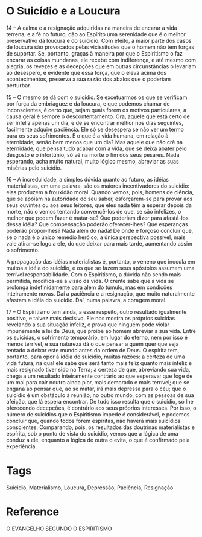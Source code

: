 # O Suicídio e a Loucura

14 – A calma e a resignação adquiridas na maneira de encarar a vida terrena, e a fé no futuro, dão ao Espírito uma serenidade que é o melhor preservativo da loucura e do suicídio. Com efeito, a maior parte dos casos de loucura são provocados pelas vicissitudes que o homem não tem forças de suportar. Se, portanto, graças à maneira por que o Espiritismo o faz encarar as coisas mundanas, ele recebe com indiferença, e até mesmo com alegria, os revezes e as decepções que em outras circunstâncias o levariam ao desespero, é evidente que essa força, que o eleva acima dos acontecimentos, preserva a sua razão dos abalos que o poderiam perturbar.

15 – O mesmo se dá com o suicídio. Se excetuarmos os que se verificam por força da embriaguez e da loucura, e que podemos chamar de inconscientes, é certo que, sejam quais forem os motivos particulares, a causa geral é sempre o descontentamento. Ora, aquele que está certo de ser infeliz apenas um dia, e de se encontrar melhor nos dias seguintes, facilmente adquire paciência. Ele só se desespera se não ver um termo para os seus sofrimentos. E o que é a vida humana, em relação à eternidade, senão bem menos que um dia? Mas aquele que não crê na eternidade, que pensa tudo acabar com a vida, que se deixa abater pelo desgosto e o infortúnio, só vê na morte o fim dos seus pesares. Nada esperando, acha muito natural, muito lógico mesmo, abreviar as suas misérias pelo suicídio.

16 – A incredulidade, a simples dúvida quanto ao futuro, as idéias materialistas, em uma palavra, são os maiores incentivadores do suicídio: elas produzem a frouxidão moral. Quando vemos, pois, homens de ciência, que se apóiam na autoridade do seu saber, esforçarem-se para provar aos seus ouvintes ou aos seus leitores, que eles nada têm a esperar depois da morte, não o vemos tentando convencê-los de que, se são infelizes, o melhor que podem fazer é matar-se? Que poderiam dizer para afastá-los dessa idéia? Que compensação poderão oferecer-lhes? Que esperanças poderão propor-lhes? Nada além do nada! De onde é forçoso concluir que, se o nada é o único remédio heróico, a única perspectiva possível, mais vale atirar-se logo a ele, do que deixar para mais tarde, aumentando assim o sofrimento.

A propagação das idéias materialistas é, portanto, o veneno que inocula em muitos a idéia do suicídio, e os que se fazem seus apóstolos assumem uma terrível responsabilidade. Com o Espiritismo, a dúvida não sendo mais permitida, modifica-se a visão da vida. O crente sabe que a vida se prolonga indefinidamente para além do túmulo, mas em condições inteiramente novas. Daí a paciência e a resignação, que muito naturalmente afastam a idéia do suicídio. Daí, numa palavra, a coragem moral.

17 – O Espiritismo tem ainda, a esse respeito, outro resultado igualmente positivo, e talvez mais decisivo. Ele nos mostra os próprios suicidas revelando a sua situação infeliz, e prova que ninguém pode violar impunemente a lei de Deus, que proíbe ao homem abreviar a sua vida. Entre os suicidas, o sofrimento temporário, em lugar do eterno, nem por isso é menos terrível, e sua natureza dá o que pensar a quem quer que seja tentado a deixar este mundo antes da ordem de Deus. O espírita tem, portanto, para opor à idéia do suicídio, muitas razões: a certeza de uma vida futura, na qual ele sabe que será tanto mais feliz quanto mais infeliz e mais resignado tiver sido na Terra; a certeza de que, abreviando sua vida, chega a um resultado inteiramente contrário ao que esperava; que foge de um mal para cair noutro ainda pior, mais demorado e mais terrível; que se engana ao pensar que, ao se matar, irá mais depressa para o céu; que o suicídio é um obstáculo à reunião, no outro mundo, com as pessoas de sua afeição, que lá espera encontrar. De tudo isso resulta que o suicídio, só lhe oferecendo decepções, é contrário aos seus próprios interesses. Por isso, o número de suicídios que o Espiritismo impede é considerável, e podemos concluir que, quando todos forem espíritas, não haverá mais suicídios conscientes. Comparando, pois, os resultados das doutrinas materialistas e espírita, sob o ponto de vista do suicídio, vemos que a lógica de uma conduz a ele, enquanto a lógica de outra o evita, o que é confirmado pela experiência.

# Tags
Suicidio, Materialismo, Loucura, Depressão, Paciência, Resignação

# Reference
O EVANGELHO SEGUNDO O ESPIRITISMO
